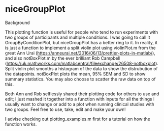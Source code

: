 # niceGroupPlot
Background 

This plotting function is useful for people who tend to run experiments 
with two groups of participants and multiple conditions. I was going to 
call it GroupByConditionPlot, but niceGroupPlot has a better ring to it.
In reality, it is just a function to implement a split violin plot using 
violinPlot.m from the great Ann Urai 
(https://anneurai.net/2016/06/13/prettier-plots-in-matlab/),
and also notBoxPlot.m by the ever brilliant Rob Campbell 
(https://uk.mathworks.com/matlabcentral/fileexchange/26508-notboxplot). 
Split violin plot smooths a histogram of the data to show the
distrubution of the datapoints. notBoxPlot plots the mean, 
95% SEM and SD to show summary statistics. You may also choose to scatter 
the raw data on top of this.
             
Both Ann and Rob selflessly shared their plotting code for others to use 
and edit; I just mashed it together into a function with 
inputs for all the things I usually want to change or add to a plot when 
running clinical studies with two groups. Feel free to use, take, edit 
and make your own!

I advise checking out plotting_examples.m first for a tutorial on how the function works. 
